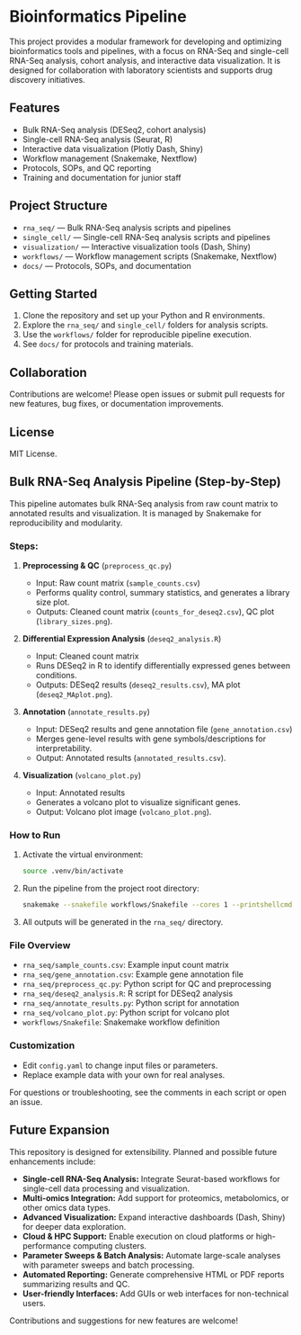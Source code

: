 # Bioinformatics Pipeline

This project provides a modular framework for developing and optimizing bioinformatics tools and pipelines, with a focus on RNA-Seq and single-cell RNA-Seq analysis, cohort analysis, and interactive data visualization. It is designed for collaboration with laboratory scientists and supports drug discovery initiatives.

## Features
- Bulk RNA-Seq analysis (DESeq2, cohort analysis)
- Single-cell RNA-Seq analysis (Seurat, R)
- Interactive data visualization (Plotly Dash, Shiny)
- Workflow management (Snakemake, Nextflow)
- Protocols, SOPs, and QC reporting
- Training and documentation for junior staff

## Project Structure
- `rna_seq/` — Bulk RNA-Seq analysis scripts and pipelines
- `single_cell/` — Single-cell RNA-Seq analysis scripts and pipelines
- `visualization/` — Interactive visualization tools (Dash, Shiny)
- `workflows/` — Workflow management scripts (Snakemake, Nextflow)
- `docs/` — Protocols, SOPs, and documentation

## Getting Started
1. Clone the repository and set up your Python and R environments.
2. Explore the `rna_seq/` and `single_cell/` folders for analysis scripts.
3. Use the `workflows/` folder for reproducible pipeline execution.
4. See `docs/` for protocols and training materials.

## Collaboration
Contributions are welcome! Please open issues or submit pull requests for new features, bug fixes, or documentation improvements.

## License
MIT License.

## Bulk RNA-Seq Analysis Pipeline (Step-by-Step)

This pipeline automates bulk RNA-Seq analysis from raw count matrix to annotated results and visualization. It is managed by Snakemake for reproducibility and modularity.

### Steps:

1. **Preprocessing & QC** (`preprocess_qc.py`)
   - Input: Raw count matrix (`sample_counts.csv`)
   - Performs quality control, summary statistics, and generates a library size plot.
   - Outputs: Cleaned count matrix (`counts_for_deseq2.csv`), QC plot (`library_sizes.png`).

2. **Differential Expression Analysis** (`deseq2_analysis.R`)
   - Input: Cleaned count matrix
   - Runs DESeq2 in R to identify differentially expressed genes between conditions.
   - Outputs: DESeq2 results (`deseq2_results.csv`), MA plot (`deseq2_MAplot.png`).

3. **Annotation** (`annotate_results.py`)
   - Input: DESeq2 results and gene annotation file (`gene_annotation.csv`)
   - Merges gene-level results with gene symbols/descriptions for interpretability.
   - Output: Annotated results (`annotated_results.csv`).

4. **Visualization** (`volcano_plot.py`)
   - Input: Annotated results
   - Generates a volcano plot to visualize significant genes.
   - Output: Volcano plot image (`volcano_plot.png`).


### How to Run

1. Activate the virtual environment:
   ```bash
   source .venv/bin/activate
   ```
2. Run the pipeline from the project root directory:
   ```bash
   snakemake --snakefile workflows/Snakefile --cores 1 --printshellcmds
   ```
3. All outputs will be generated in the `rna_seq/` directory.

### File Overview
- `rna_seq/sample_counts.csv`: Example input count matrix
- `rna_seq/gene_annotation.csv`: Example gene annotation file
- `rna_seq/preprocess_qc.py`: Python script for QC and preprocessing
- `rna_seq/deseq2_analysis.R`: R script for DESeq2 analysis
- `rna_seq/annotate_results.py`: Python script for annotation
- `rna_seq/volcano_plot.py`: Python script for volcano plot
- `workflows/Snakefile`: Snakemake workflow definition

### Customization
- Edit `config.yaml` to change input files or parameters.
- Replace example data with your own for real analyses.

For questions or troubleshooting, see the comments in each script or open an issue.

## Future Expansion

This repository is designed for extensibility. Planned and possible future enhancements include:

- **Single-cell RNA-Seq Analysis:** Integrate Seurat-based workflows for single-cell data processing and visualization.
- **Multi-omics Integration:** Add support for proteomics, metabolomics, or other omics data types.
- **Advanced Visualization:** Expand interactive dashboards (Dash, Shiny) for deeper data exploration.
- **Cloud & HPC Support:** Enable execution on cloud platforms or high-performance computing clusters.
- **Parameter Sweeps & Batch Analysis:** Automate large-scale analyses with parameter sweeps and batch processing.
- **Automated Reporting:** Generate comprehensive HTML or PDF reports summarizing results and QC.
- **User-friendly Interfaces:** Add GUIs or web interfaces for non-technical users.

Contributions and suggestions for new features are welcome!
